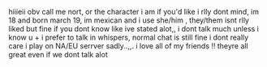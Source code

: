 hiiieii obv call me nort, or the character i am if you'd like i rlly dont mind, im 18 and born march 19, im mexican and i use she/him , they/them isnt rlly liked but fine if you dont know
like ive stated alot,, i dont talk much unless i know u + i prefer to talk in whispers, normal chat is still fine i dont really care 
i play on NA/EU serrver sadly..,,.
i love all of my friends !! theyre all great even if we dont talk alot
